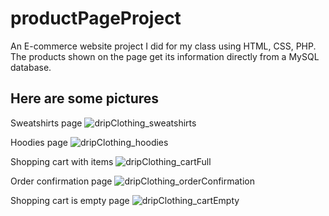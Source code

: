# productPageProject
An E-commerce website project I did for my class using HTML, CSS, PHP. The products shown on the page get its information directly from a MySQL database.

## Here are some pictures

Sweatshirts page
![dripClothing_sweatshirts](https://user-images.githubusercontent.com/27453658/163216590-62e5c469-b9d1-42e3-b4ee-a4332526f679.png)

Hoodies page
![dripClothing_hoodies](https://user-images.githubusercontent.com/27453658/163216638-88451df4-5c44-4ab8-bf97-a30faa8fe5a5.png)

Shopping cart with items
![dripClothing_cartFull](https://user-images.githubusercontent.com/27453658/163216733-f50806b4-d341-4fe7-8504-b5794b45b3db.png)

Order confirmation page
![dripClothing_orderConfirmation](https://user-images.githubusercontent.com/27453658/163216783-e70e32de-363f-4e87-b0d2-c6cff0e1bddf.png)

Shopping cart is empty page
![dripClothing_cartEmpty](https://user-images.githubusercontent.com/27453658/163216810-60ac9095-034c-4696-8647-6c7be6cfcfc9.png)
